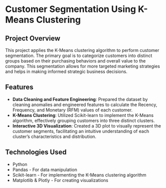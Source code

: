 # Customer Segmentation Using K-Means Clustering

## Project Overview
This project applies the K-Means clustering algorithm to perform customer segmentation. The primary goal is to categorize customers into distinct groups based on their purchasing behaviors and overall value to the company. This segmentation allows for more targeted marketing strategies and helps in making informed strategic business decisions.

## Features
- **Data Cleaning and Feature Engineering**: Prepared the dataset by cleaning anomalies and engineered features to calculate the Recency, Frequency, and Monetary (RFM) values of each customer.
- **K-Means Clustering**: Utilized Scikit-learn to implement the K-Means algorithm, effectively grouping customers into three distinct clusters.
- **Interactive 3D Visualization**: Created a 3D plot to visually represent the customer segments, facilitating an intuitive understanding of each cluster’s characteristics and distribution.

## Technologies Used
- Python
- Pandas - For data manipulation
- Scikit-learn - For implementing the K-Means clustering algorithm
- Matplotlib & Plotly - For creating visualizations
